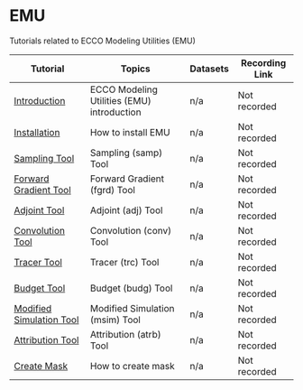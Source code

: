 # EMU

Tutorials related to ECCO Modeling Utilities (EMU)

| Tutorial | Topics | Datasets |  Recording Link |
| -  | - | - |  - |
| [Introduction](./EMU/EMU_Intro.ipynb) | ECCO Modeling Utilities (EMU) introduction | n/a |  Not recorded |
| [Installation](./EMU/EMU_Installation.ipynb) | How to install EMU | n/a |  Not recorded |
| [Sampling Tool](./EMU/samp.ipynb) | Sampling (samp) Tool | n/a |  Not recorded |
| [Forward Gradient Tool](./EMU/fgrd.ipynb) | Forward Gradient (fgrd) Tool | n/a |  Not recorded |
| [Adjoint Tool](./EMU/adj.ipynb) | Adjoint (adj) Tool | n/a |  Not recorded |
| [Convolution Tool](./EMU/conv.ipynb) | Convolution (conv) Tool | n/a |  Not recorded |
| [Tracer Tool](./EMU/trc.ipynb) | Tracer (trc) Tool | n/a |  Not recorded |
| [Budget Tool](./EMU/budg.ipynb) | Budget (budg) Tool | n/a |  Not recorded |
| [Modified Simulation Tool](./EMU/msim.ipynb) | Modified Simulation (msim) Tool | n/a |  Not recorded |
| [Attribution Tool](./EMU/atrb.ipynb) | Attribution (atrb) Tool | n/a |  Not recorded |
| [Create Mask](./EMU/create_mask.ipynb) | How to create mask | n/a |  Not recorded |
